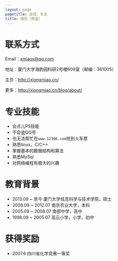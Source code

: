 ```yaml
---
layout: page
pagetitle: 自信、专注
title: 简历（熊苗）
---
```


# 联系方式

Email：xmiaox@qq.com

地址：厦门大学海韵园科研2号楼609室（邮编：361005）

主页：<http://xiongmiao.cn/>

更多：<http://xiongmiao.cn/blog/about/>

# 专业技能

- 会点儿PS技能
- 不会盗QQ号
- 也无法帮忙在`www.12306.com`抢到火车票
- 熟悉linux，C/C++
- 掌握基本的数据结构和算法
- 熟悉MySql
- 对网络编程有极大的兴趣

# 教育背景

- 2013.09 ~ 至今 厦门大学信息科学与技术学院，硕士
- 2008.09 ~ 2012.07 南京农业大学，本科
- 2005.09 ~ 2008.07 南部中学，高中
- 1998.09 ~ 2005.07 高云小学，小学，初中

# 获得奖励

- 2007.6 四川省化学竞赛一等奖

